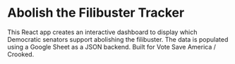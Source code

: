 # Abolish the Filibuster Tracker

This React app creates an interactive dashboard to display which Democratic senators support abolishing the filibuster. The data is populated using a Google Sheet as a JSON backend. Built for Vote Save America / Crooked.
